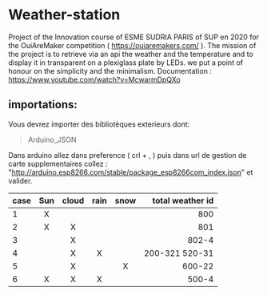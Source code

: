 # Weather-station

Project of the Innovation course of ESME SUDRIA PARIS of SUP en 2020 for the OuiAreMaker competition ( https://ouiaremakers.com/ ). The mission of the project is to retrieve via an api the weather and the temperature and to display it in transparent on a plexiglass plate by LEDs. we put a point of honour on the simplicity and the minimalism.
Documentation : https://www.youtube.com/watch?v=McwarmDpQXo

## importations:

Vous devrez importer des bibliotèques exterieurs dont:

>Arduino_JSON 

Dans arduino allez dans preference ( crl + , ) puis dans url de gestion de carte supplementaires collez : "http://arduino.esp8266.com/stable/package_esp8266com_index.json" et valider.

|case | Sun | cloud | rain | snow |  total weather id |
| ------------- |:-------------:| :-----:|:-------------:|:-------------:|-----:|
| 1  |  X  |       |      |      |       800         |
| 2  |  X  |   X   |      |      |       801         |
| 3  |     |   X   |      |      |      802-4        |
| 4  |     |   X   |  X   |      |  200-321 520-31   |
| 5  |     |   X   |      |  X   |      600-22       |
|  6  |  X  |   X   |  X   |      |       500-4       |
